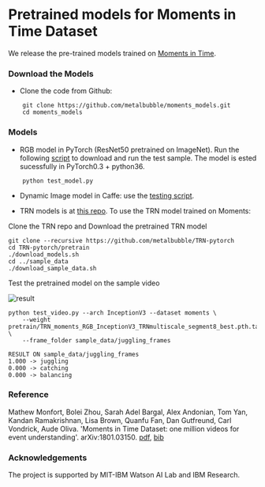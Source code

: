 # Pretrained models for Moments in Time Dataset

We release the pre-trained models trained on [Moments in Time](http://moments.csail.mit.edu/).

### Download the Models

* Clone the code from Github:
```
    git clone https://github.com/metalbubble/moments_models.git
    cd moments_models
```

### Models

* RGB model in PyTorch (ResNet50 pretrained on ImageNet). Run the following [script](test_model.py) to download and run the test sample. The model is ested sucessfully in PyTorch0.3 + python36. 
```
    python test_model.py
```

* Dynamic Image model in Caffe: use the [testing script](compute_prob_dynImg.py).

* TRN models is at [this repo](https://github.com/metalbubble/TRN-pytorch). To use the TRN model trained on Moments:

Clone the TRN repo and Download the pretrained TRN model

```
git clone --recursive https://github.com/metalbubble/TRN-pytorch
cd TRN-pytorch/pretrain
./download_models.sh
cd ../sample_data
./download_sample_data.sh
```

Test the pretrained model on the sample video

![result](http://relation.csail.mit.edu/data/juggling.gif)

```
python test_video.py --arch InceptionV3 --dataset moments \
    --weight pretrain/TRN_moments_RGB_InceptionV3_TRNmultiscale_segment8_best.pth.tar \
    --frame_folder sample_data/juggling_frames 

RESULT ON sample_data/juggling_frames
1.000 -> juggling
0.000 -> catching
0.000 -> balancing

```


### Reference

Mathew Monfort, Bolei Zhou, Sarah Adel Bargal, Alex Andonian, Tom Yan, Kandan Ramakrishnan, Lisa Brown, Quanfu Fan, Dan Gutfreund, Carl Vondrick, Aude Oliva. 'Moments in Time Dataset: one million videos for event understanding'. arXiv:1801.03150. [pdf](https://arxiv.org/pdf/1801.03150.pdf), [bib](http://moments.csail.mit.edu/data/moments.bib)


### Acknowledgements

The project is supported by MIT-IBM Watson AI Lab and IBM Research.
